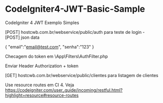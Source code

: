 # CodeIgniter4-JWT-Basic-Sample

CodeIgniter 4 JWT Exemplo Simples

[POST] hostcwb.com.br/webservice/public/auth para teste de login - [POST] json data 

{
"email":"email@test.com",
"senha":"123"
}


Checagem do token em \App\Filters\AuthFilter.php

Enviar Header Authorization + token

[GET] hostcwb.com.br/webservice/public/clientes para listagem de clientes

Use resource routes em CI 4. Veja https://codeigniter.com/user_guide/incoming/restful.html?highlight=resource#resource-routes
